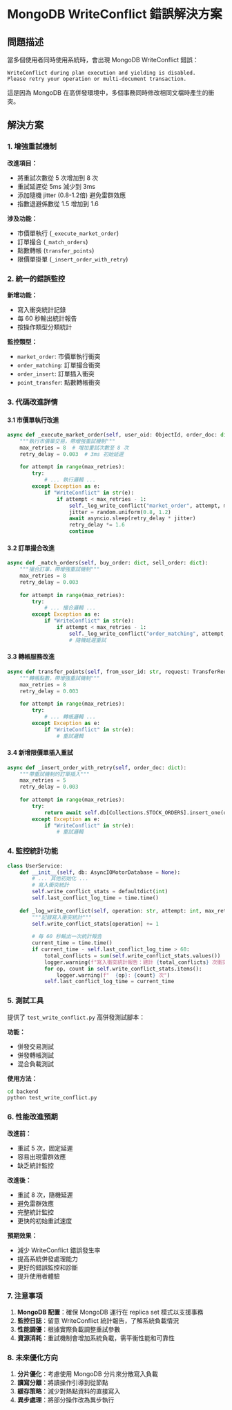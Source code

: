 # MongoDB WriteConflict 錯誤解決方案

## 問題描述

當多個使用者同時使用系統時，會出現 MongoDB WriteConflict 錯誤：

```
WriteConflict during plan execution and yielding is disabled. 
Please retry your operation or multi-document transaction.
```

這是因為 MongoDB 在高併發環境中，多個事務同時修改相同文檔時產生的衝突。

## 解決方案

### 1. 增強重試機制

**改進項目：**
- 將重試次數從 5 次增加到 8 次
- 重試延遲從 5ms 減少到 3ms
- 添加隨機 jitter (0.8-1.2倍) 避免雷群效應
- 指數退避係數從 1.5 增加到 1.6

**涉及功能：**
- 市價單執行 (`_execute_market_order`)
- 訂單撮合 (`_match_orders`)
- 點數轉帳 (`transfer_points`)
- 限價單掛單 (`_insert_order_with_retry`)

### 2. 統一的錯誤監控

**新增功能：**
- 寫入衝突統計記錄
- 每 60 秒輸出統計報告
- 按操作類型分類統計

**監控類型：**
- `market_order`: 市價單執行衝突
- `order_matching`: 訂單撮合衝突
- `order_insert`: 訂單插入衝突
- `point_transfer`: 點數轉帳衝突

### 3. 代碼改進詳情

#### 3.1 市價單執行改進

```python
async def _execute_market_order(self, user_oid: ObjectId, order_doc: dict) -> StockOrderResponse:
    """執行市價單交易，帶增強重試機制"""
    max_retries = 8  # 增加重試次數至 8 次
    retry_delay = 0.003  # 3ms 初始延遲
    
    for attempt in range(max_retries):
        try:
            # ... 執行邏輯 ...
        except Exception as e:
            if "WriteConflict" in str(e):
                if attempt < max_retries - 1:
                    self._log_write_conflict("market_order", attempt, max_retries)
                    jitter = random.uniform(0.8, 1.2)
                    await asyncio.sleep(retry_delay * jitter)
                    retry_delay *= 1.6
                    continue
```

#### 3.2 訂單撮合改進

```python
async def _match_orders(self, buy_order: dict, sell_order: dict):
    """撮合訂單，帶增強重試機制"""
    max_retries = 8
    retry_delay = 0.003
    
    for attempt in range(max_retries):
        try:
            # ... 撮合邏輯 ...
        except Exception as e:
            if "WriteConflict" in str(e):
                if attempt < max_retries - 1:
                    self._log_write_conflict("order_matching", attempt, max_retries)
                    # 隨機延遲重試
```

#### 3.3 轉帳服務改進

```python
async def transfer_points(self, from_user_id: str, request: TransferRequest) -> TransferResponse:
    """轉帳點數，帶增強重試機制"""
    max_retries = 8
    retry_delay = 0.003
    
    for attempt in range(max_retries):
        try:
            # ... 轉帳邏輯 ...
        except Exception as e:
            if "WriteConflict" in str(e):
                # 重試邏輯
```

#### 3.4 新增限價單插入重試

```python
async def _insert_order_with_retry(self, order_doc: dict):
    """帶重試機制的訂單插入"""
    max_retries = 5
    retry_delay = 0.003
    
    for attempt in range(max_retries):
        try:
            return await self.db[Collections.STOCK_ORDERS].insert_one(order_doc)
        except Exception as e:
            if "WriteConflict" in str(e):
                # 重試邏輯
```

### 4. 監控統計功能

```python
class UserService:
    def __init__(self, db: AsyncIOMotorDatabase = None):
        # ... 其他初始化 ...
        # 寫入衝突統計
        self.write_conflict_stats = defaultdict(int)
        self.last_conflict_log_time = time.time()
    
    def _log_write_conflict(self, operation: str, attempt: int, max_retries: int):
        """記錄寫入衝突統計"""
        self.write_conflict_stats[operation] += 1
        
        # 每 60 秒輸出一次統計報告
        current_time = time.time()
        if current_time - self.last_conflict_log_time > 60:
            total_conflicts = sum(self.write_conflict_stats.values())
            logger.warning(f"寫入衝突統計報告：總計 {total_conflicts} 次衝突")
            for op, count in self.write_conflict_stats.items():
                logger.warning(f"  {op}: {count} 次")
            self.last_conflict_log_time = current_time
```

### 5. 測試工具

提供了 `test_write_conflict.py` 高併發測試腳本：

**功能：**
- 併發交易測試
- 併發轉帳測試
- 混合負載測試

**使用方法：**
```bash
cd backend
python test_write_conflict.py
```

### 6. 性能改進預期

**改進前：**
- 重試 5 次，固定延遲
- 容易出現雷群效應
- 缺乏統計監控

**改進後：**
- 重試 8 次，隨機延遲
- 避免雷群效應
- 完整統計監控
- 更快的初始重試速度

**預期效果：**
- 減少 WriteConflict 錯誤發生率
- 提高系統併發處理能力
- 更好的錯誤監控和診斷
- 提升使用者體驗

### 7. 注意事項

1. **MongoDB 配置**：確保 MongoDB 運行在 replica set 模式以支援事務
2. **監控日誌**：留意 WriteConflict 統計報告，了解系統負載情況
3. **性能調優**：根據實際負載調整重試參數
4. **資源消耗**：重試機制會增加系統負載，需平衡性能和可靠性

### 8. 未來優化方向

1. **分片優化**：考慮使用 MongoDB 分片來分散寫入負載
2. **讀寫分離**：將讀操作引導到從節點
3. **緩存策略**：減少對熱點資料的直接寫入
4. **異步處理**：將部分操作改為異步執行